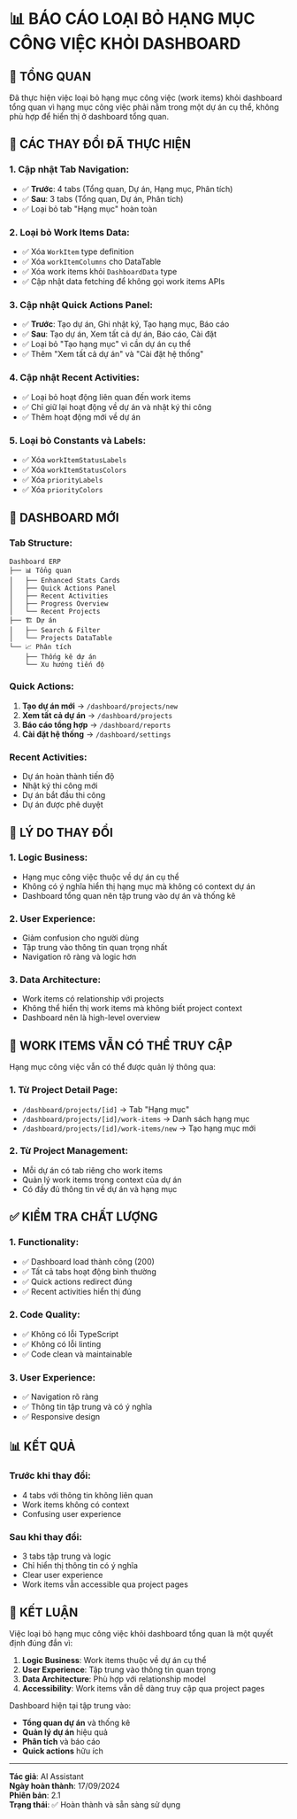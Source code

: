# 📊 BÁO CÁO LOẠI BỎ HẠNG MỤC CÔNG VIỆC KHỎI DASHBOARD

## 🎯 **TỔNG QUAN**

Đã thực hiện việc loại bỏ hạng mục công việc (work items) khỏi dashboard tổng quan vì hạng mục công việc phải nằm trong một dự án cụ thể, không phù hợp để hiển thị ở dashboard tổng quan.

## 🔄 **CÁC THAY ĐỔI ĐÃ THỰC HIỆN**

### **1. Cập nhật Tab Navigation:**
- ✅ **Trước**: 4 tabs (Tổng quan, Dự án, Hạng mục, Phân tích)
- ✅ **Sau**: 3 tabs (Tổng quan, Dự án, Phân tích)
- ✅ Loại bỏ tab "Hạng mục" hoàn toàn

### **2. Loại bỏ Work Items Data:**
- ✅ Xóa `WorkItem` type definition
- ✅ Xóa `workItemColumns` cho DataTable
- ✅ Xóa work items khỏi `DashboardData` type
- ✅ Cập nhật data fetching để không gọi work items APIs

### **3. Cập nhật Quick Actions Panel:**
- ✅ **Trước**: Tạo dự án, Ghi nhật ký, Tạo hạng mục, Báo cáo
- ✅ **Sau**: Tạo dự án, Xem tất cả dự án, Báo cáo, Cài đặt
- ✅ Loại bỏ "Tạo hạng mục" vì cần dự án cụ thể
- ✅ Thêm "Xem tất cả dự án" và "Cài đặt hệ thống"

### **4. Cập nhật Recent Activities:**
- ✅ Loại bỏ hoạt động liên quan đến work items
- ✅ Chỉ giữ lại hoạt động về dự án và nhật ký thi công
- ✅ Thêm hoạt động mới về dự án

### **5. Loại bỏ Constants và Labels:**
- ✅ Xóa `workItemStatusLabels`
- ✅ Xóa `workItemStatusColors`
- ✅ Xóa `priorityLabels`
- ✅ Xóa `priorityColors`

## 📱 **DASHBOARD MỚI**

### **Tab Structure:**
```
Dashboard ERP
├── 📊 Tổng quan
│   ├── Enhanced Stats Cards
│   ├── Quick Actions Panel
│   ├── Recent Activities
│   ├── Progress Overview
│   └── Recent Projects
├── 🏗️ Dự án
│   ├── Search & Filter
│   └── Projects DataTable
└── 📈 Phân tích
    ├── Thống kê dự án
    └── Xu hướng tiến độ
```

### **Quick Actions:**
1. **Tạo dự án mới** → `/dashboard/projects/new`
2. **Xem tất cả dự án** → `/dashboard/projects`
3. **Báo cáo tổng hợp** → `/dashboard/reports`
4. **Cài đặt hệ thống** → `/dashboard/settings`

### **Recent Activities:**
- Dự án hoàn thành tiến độ
- Nhật ký thi công mới
- Dự án bắt đầu thi công
- Dự án được phê duyệt

## 🎯 **LÝ DO THAY ĐỔI**

### **1. Logic Business:**
- Hạng mục công việc thuộc về dự án cụ thể
- Không có ý nghĩa hiển thị hạng mục mà không có context dự án
- Dashboard tổng quan nên tập trung vào dự án và thống kê

### **2. User Experience:**
- Giảm confusion cho người dùng
- Tập trung vào thông tin quan trọng nhất
- Navigation rõ ràng và logic hơn

### **3. Data Architecture:**
- Work items có relationship với projects
- Không thể hiển thị work items mà không biết project context
- Dashboard nên là high-level overview

## 🔗 **WORK ITEMS VẪN CÓ THỂ TRUY CẬP**

Hạng mục công việc vẫn có thể được quản lý thông qua:

### **1. Từ Project Detail Page:**
- `/dashboard/projects/[id]` → Tab "Hạng mục"
- `/dashboard/projects/[id]/work-items` → Danh sách hạng mục
- `/dashboard/projects/[id]/work-items/new` → Tạo hạng mục mới

### **2. Từ Project Management:**
- Mỗi dự án có tab riêng cho work items
- Quản lý work items trong context của dự án
- Có đầy đủ thông tin về dự án và hạng mục

## ✅ **KIỂM TRA CHẤT LƯỢNG**

### **1. Functionality:**
- ✅ Dashboard load thành công (200)
- ✅ Tất cả tabs hoạt động bình thường
- ✅ Quick actions redirect đúng
- ✅ Recent activities hiển thị đúng

### **2. Code Quality:**
- ✅ Không có lỗi TypeScript
- ✅ Không có lỗi linting
- ✅ Code clean và maintainable

### **3. User Experience:**
- ✅ Navigation rõ ràng
- ✅ Thông tin tập trung và có ý nghĩa
- ✅ Responsive design

## 📊 **KẾT QUẢ**

### **Trước khi thay đổi:**
- 4 tabs với thông tin không liên quan
- Work items không có context
- Confusing user experience

### **Sau khi thay đổi:**
- 3 tabs tập trung và logic
- Chỉ hiển thị thông tin có ý nghĩa
- Clear user experience
- Work items vẫn accessible qua project pages

## 🎉 **KẾT LUẬN**

Việc loại bỏ hạng mục công việc khỏi dashboard tổng quan là một quyết định đúng đắn vì:

1. **Logic Business**: Work items thuộc về dự án cụ thể
2. **User Experience**: Tập trung vào thông tin quan trọng
3. **Data Architecture**: Phù hợp với relationship model
4. **Accessibility**: Work items vẫn dễ dàng truy cập qua project pages

Dashboard hiện tại tập trung vào:
- **Tổng quan dự án** và thống kê
- **Quản lý dự án** hiệu quả
- **Phân tích** và báo cáo
- **Quick actions** hữu ích

---

**Tác giả**: AI Assistant  
**Ngày hoàn thành**: 17/09/2024  
**Phiên bản**: 2.1  
**Trạng thái**: ✅ Hoàn thành và sẵn sàng sử dụng
